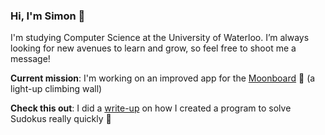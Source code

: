 ### Hi, I'm Simon 👋

I'm studying Computer Science at the University of Waterloo. I’m always looking for new avenues to learn and grow, so feel free to shoot me a message!

**Current mission**: I'm working on an improved app for the [Moonboard](https://moonboard.com/) 🌝 (a light-up climbing wall)

**Check this out**: I did a [write-up](https://github.com/smchase/Sudoku-Solver#how-it-works) on how I created a program to solve Sudokus really quickly 🚀
